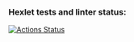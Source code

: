 ### Hexlet tests and linter status:
[![Actions Status](https://github.com/gleb5656/qa-engineer-project-84/workflows/hexlet-check/badge.svg)](https://github.com/gleb5656/qa-engineer-project-84/actions)